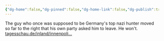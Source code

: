```yaml
---
{"dg-home":false,"dg-pinned":false,"dg-home-link":false,"dg-publish":true,"tags":["dgblip"],"disabled rules":["yaml-title","yaml-title-alias","file-name-heading"],"title":"philipp on mastodon @ 2023-02-05","created-date":"2023-02-05T14:13:03","id":109812539924746800,"updated-date":"2025-05-02T08:50:43","dg-path":"blips/109812539924746804.md","permalink":"/blips/109812539924746804/","dgPassFrontmatter":true}
---
```



The guy who once was supposed to be Germany's top nazi hunter moved so far to the right that his own party asked him to leave. He won't. [tagesschau.de/inland/innenpoli…](https://www.tagesschau.de/inland/innenpolitik/maassen-cdu-113.html)



